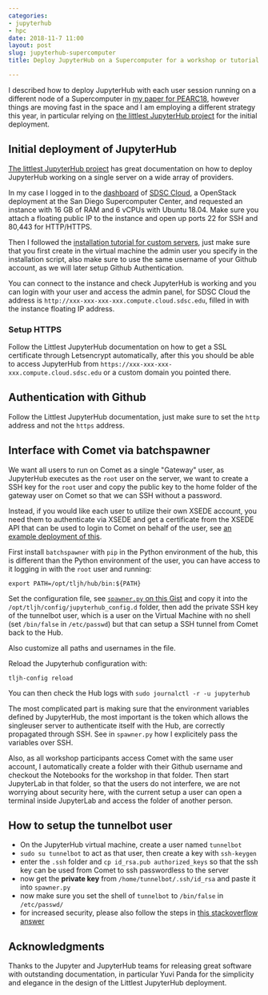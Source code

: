 ```yaml
---
categories:
- jupyterhub
- hpc
date: 2018-11-7 11:00
layout: post
slug: jupyterhub-supercomputer
title: Deploy JupyterHub on a Supercomputer for a workshop or tutorial 2018 edition

---
```


I described how to deploy JupyterHub with each user session running on a different
node of a Supercomputer in [my paper for PEARC18](https://arxiv.org/abs/1805.04781),
however things are moving fast in the space and I am employing a different strategy
this year, in particular relying on [the littlest JupyterHub project](https://the-littlest-jupyterhub.readthedocs.io)
for the initial deployment.

## Initial deployment of JupyterHub

[The littlest JupyterHub project](https://the-littlest-jupyterhub.readthedocs.io) has great documentation
on how to deploy JupyterHub working on a single server on a wide array of providers.

In my case I logged in to the [dashboard](https://dashboard.cloud.sdsc.edu/) of [SDSC Cloud](http://www.sdsc.edu/services/ci/cloud.html), a OpenStack
deployment at the San Diego Supercomputer Center, and requested an instance with 16 GB of RAM and 6 vCPUs with Ubuntu 18.04. Make sure you attach a floating public IP to the instance and open up ports 22 for SSH and 80,443 for HTTP/HTTPS.

Then I followed the [installation tutorial for custom servers](https://the-littlest-jupyterhub.readthedocs.io/en/latest/install/custom-server.html), just make sure that you first create in the virtual machine the admin user you specify in the installation script, also
make sure to use the same username of your Github account, as we will later setup Github Authentication.

You can connect to the instance and check JupyterHub is working and you can login with your user and access the admin panel,
for SDSC Cloud the address is `http://xxx-xxx-xxx-xxx.compute.cloud.sdsc.edu`, filled in with the instance floating IP address.

### Setup HTTPS

Follow the Littlest JupyterHub documentation on how to get a SSL certificate through Letsencrypt automatically, after this you should be able to access JupyterHub from `https://xxx-xxx-xxx-xxx.compute.cloud.sdsc.edu` or a custom domain you pointed there.

## Authentication with Github

Follow the Littlest JupyterHub documentation, just make sure to set the `http` address and not the `https` address.

## Interface with Comet via batchspawner

We want all users to run on Comet as a single "Gateway" user, as JupyterHub executes as the `root` user on the server, we want to create a SSH key for the `root` user and copy the public key to the home folder of the gateway user on Comet so that we can SSH without a password.

Instead, if you would like each user to utilize their own XSEDE account, you need them to authenticate via XSEDE and get a certificate from the XSEDE API that can be used to login to Comet on behalf of the user, see [an example deployment of this](https://github.com/jupyterhub/jupyterhub-deploy-hpc/tree/master/batchspawner-xsedeoauth-sshtunnel-sdsccomet).

First install `batchspawner` with `pip` in the Python environment of the hub, this is different than the Python environment of the user, you can have access to it logging in with the `root` user and running:

    export PATH=/opt/tljh/hub/bin:${PATH}

Set the configuration file, see [`spawner.py` on this Gist](https://gist.github.com/zonca/55f7949983e56088186e99db53548ded) and copy it into the `/opt/tljh/config/jupyterhub_config.d` folder, then add the private SSH key of the tunnelbot user, which is a user on the Virtual Machine with no shell (set `/bin/false` in `/etc/passwd`) but that can setup a SSH tunnel from Comet back to the Hub.

Also customize all paths and usernames in the file.

Reload the Jupyterhub configuration with:

    tljh-config reload

You can then check the Hub logs with `sudo journalctl -r -u jupyterhub`

The most complicated part is making sure that the environment variables defined by JupyterHub, the most important is the token which allows the singleuser server to authenticate itself with the Hub, are correctly propagated through SSH. See in `spawner.py` how I explicitely pass the variables over SSH.

Also, as all workshop participants access Comet with the same user account, I automatically create a folder with their Github username and checkout the Notebooks for the workshop in that folder. Then start JupyterLab in that folder, so that the users do not interfere, we are not worrying about security here, with the current setup a user can open a terminal inside JupyterLab and access the folder of another person.

## How to setup the tunnelbot user

* On the JupyterHub virtual machine, create a user named `tunnelbot`
* `sudo su tunnelbot` to act as that user, then create a key with `ssh-keygen`
* enter the `.ssh` folder and `cp id_rsa.pub authorized_keys` so that the ssh key can be used from Comet to ssh passwordless to the server
* now get the **private key** from `/home/tunnelbot/.ssh/id_rsa` and paste it into `spawner.py`
* now make sure you set the shell of `tunnelbot` to `/bin/false` in `/etc/passwd/`
* for increased security, please also follow the steps in [this stackoverflow answer](https://askubuntu.com/questions/48129/how-to-create-a-restricted-ssh-user-for-port-forwarding)

## Acknowledgments

Thanks to the Jupyter and JupyterHub teams for releasing great software with outstanding documentation, in particular Yuvi Panda for the simplicity and elegance in the design of the Littlest JupyterHub deployment.
